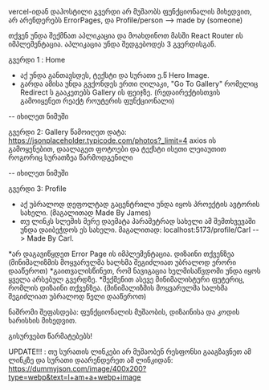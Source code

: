 vercel-იდან დაჰოსტილი გვერდი არ მუშაობს ფუნქციონალის მიხედვით, არ არენდერებს ErrorPages, და Profile/person --> made by (someone)

თქვენ უნდა შექმნათ აპლიკაცია და მოახდინოთ მასში React Router ის იმპლემენტაცია. აპლიკაცია უნდა შედგებოდეს 3 გვერდისგან. 

გვერდი 1 : Home
- აქ უნდა განთავსდეს, ტექსტი და სურათი ე.წ Hero Image. 
- გარდა ამისა უნდა გვქონდეს ერთი ღილაკი, "Go To Gallery" რომელიც Redirect ს გააკეთებს Gallery ის ფეიჯზე. (რედაირექტისთვის გამოიყენეთ რეაქტ როუტერის ფუნქციონალი)

-- იხილეთ ნიმუში

გვერდი 2: Gallery
წამოიღეთ დატა: https://jsonplaceholder.typicode.com/photos?_limit=4 axios ის გამოყენებით, დაალაგეთ ფოტოები და ტექსტი ისეთი ლეიაუთით როგორიც სურათზეა წარმოდგენილი

-- იხილეთ ნიმუში

გვერდი 3: Profile
- აქ უბრალოდ  დეფოლტად გაცენტრილი უნდა იყოს პროექტის ავტორის სახელი. (მაგალითად Made By James)
- თუ ლინკს სლეშის მერე დაემატა პარამეტრად სახელი ამ შემთხვევაში უნდა დაიბეჭდოს ეს სახელი. მაგალითად: localhost:5173/profile/Carl --> Made By Carl.

*არ დაგავიწყდეთ Error Page ის იმპლემენტაცია. დიზაინი თქვენზეა (მინიმალიზმის მოყვარულმა ხალხმა შეგიძლიათ უბრალოდ ერორი დააწეროთ)
*გაითვალისწინეთ, რომ ნავიგაცია ხელმისაწვდომი უნდა იყოს ყველა არსებულ გვერდზე.
*შექმენით ასევე მინიმალისტური ფუტერიც, რომლის დიზაინი თქვენზეა. (მინიმალიზმის მოყვარულმა ხალხმა შეგიძლიათ უბრალოდ წელი დააწეროთ)


ნაშრომი შეფასდება: ფუნქციონალის მუშაობის, დიზაინისა და კოდის ხარისხის მიხედვით.

გისურვებთ წარმატებებს!

UPDATE!!! : თუ სურათის ლინკები არ მუშაობენ რესფონსი გააგზავნეთ ამ ლინკზე და სურათი დაარენდერეთ ამ ლინკიდან: https://dummyjson.com/image/400x200?type=webp&text=I+am+a+webp+image
